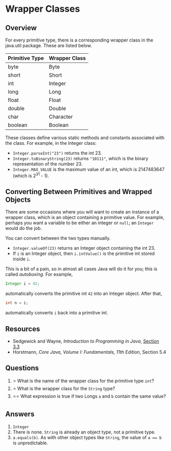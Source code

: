 # Wrapper Classes
## Overview
For every primitive type, there is a corresponding wrapper class in the java.util package. These are listed below.

| Primitive Type | Wrapper Class|
| --- | --- |
| byte | Byte |
| short | Short |
| int | Integer |
| long | Long |
| float | Float |
| double | Double |
| char | Character |
| boolean | Boolean|

These classes define various static methods and constants associated with the class. For example, in the Integer class:

* `Integer.parseInt("23")` returns the int 23.
* `Integer.toBinaryString(23)` returns `"10111"`, which is the binary representation of the number 23.
* `Integer.MAX_VALUE` is the maximum value of an int, which is 2147483647 (which is 2<sup>31</sup> - 1).

## Converting Between Primitives and Wrapped Objects

There are some occasions where you will want to create an instance of a wrapper class, which is an object containing a primitive value. For example, perhaps you want a variable to be either an integer or `null`; an `Integer` would do the job.

You can convert between the two types manually. 

* `Integer.valueOf(23)` returns an Integer object containing the int 23.
* If `i` is an Integer object, then `i.intValue()` is the primitive int stored inside `i`.

This is a bit of a pain, so in almost all cases Java will do it for you; this is called *autoboxing*. For example,

```java
Integer i = 42;
```

automatically converts the primitive int `42` into an Integer object. After that,

```java
int n = i;
```

automatically converts `i` back into a primitive int.

## Resources
- Sedgewick and Wayne, *Introduction to Programming in Java*, [Section 3.3](https://introcs.cs.princeton.edu/java/33design/)
- Horstmann, *Core Java, Volume I: Fundamentals, 11th Edition*, Section 5.4

## Questions
1. :star: What is the name of the wrapper class for the primitive type `int`?
1. :star: What is the wrapper class for the `String` type?
1. :star::star: What expression is true if two Longs `a` and `b` contain the same value?
## Answers
1. `Integer`
1. There is none. `String` is already an object type, not a primitive type.
1. `a.equals(b)`. As with other object types like `String`, the value of `a == b` is unpredictable.
